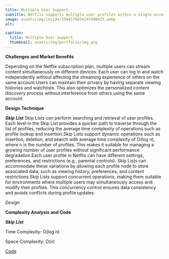 ```yaml
---
title: Multiple User Support
subtitle: Netflix supports multiple user profiles within a single account, which is crucial for catering to diverse needs and preferences. 
image: assets/img/inside/1504176834247498415.webp
alt: 

caption:
  title: Multiple User Support
  thumbnail: assets/img/portfolio/img.png
---
```

**Challenges and Market Benefits**

Depending on the Netflix subscription plan, multiple users can stream content simultaneously on different devices. Each user can log in and watch independently without affecting the streaming experience of others on the same account.Users can maintain their privacy by having separate viewing histories and watchlists. This also optimizes the personalized content discovery process without interference from others using the same account.

**Design Technique**

**_Skip List_**
Skip Lists can perform searching and retrieval of user profiles. Each level in the Skip List provides a quicker path to traverse through the list of profiles, reducing the average time complexity of operations such as profile lookup and insertion.Skip Lists support dynamic operations such as insertion, deletion, and search with average time complexity of O(log n), where n is the number of profiles. This makes it suitable for managing a growing number of user profiles without significant performance degradation.Each user profile in Netflix can have different settings, preferences, and restrictions (e.g., parental controls). Skip Lists can accommodate these variations by allowing each profile node to store associated data, such as viewing history, preferences, and content restrictions.Skip Lists support concurrent operations, making them suitable for environments where multiple users may simultaneously access and modify their profiles. This concurrency control ensures data consistency and avoids conflicts during profile updates.

_Design_

**Complexity Analysis and Code**

**_Skip List_**

Time Complexity: O(log n)

Space Complexity: O(n)

[Code](https://github.com/PAI-SHREYA/DSA/blob/main/lists/skipList.cpp)

